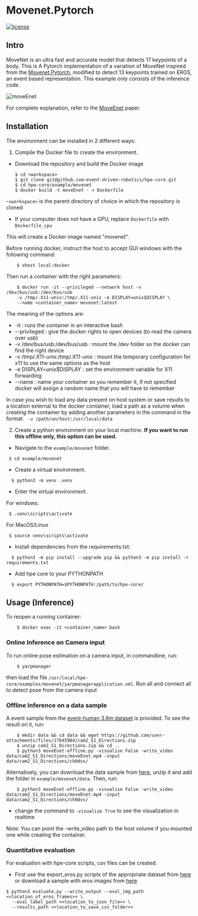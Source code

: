 # Movenet.Pytorch

[![license](https://img.shields.io/github/license/mashape/apistatus.svg?maxAge=2592000)](https://github.com/fire717/Fire/blob/main/LICENSE)

## Intro

MoveNet is an ultra fast and accurate model that detects 17 keypoints of a body.
This is A Pytorch implementation of a variation of MoveNet inspired from the [Movenet.Pytorch](https://github.com/fire717/movenet.pytorch), modified to detect 13 keypoints trained on EROS, an event based representation. This example only consists of the inference code.

![moveEnet](https://github.com/user-attachments/assets/9ea56f92-a22a-4202-8340-1a0a6faeec73)

For complete explanation, refer to the [MoveEnet](https://openaccess.thecvf.com/content/CVPR2023W/EventVision/papers/Goyal_MoveEnet_Online_High-Frequency_Human_Pose_Estimation_With_an_Event_Camera_CVPRW_2023_paper.pdf) paper.

## Installation

The environment can be installed in 2 different ways:

1. Compile the Docker file to create the environment.

- Download the repository and build the Docker image
    ```shell
    $ cd <workspace>
    $ git clone git@github.com:event-driven-robotics/hpe-core.git
    $ cd hpe-core/example/movenet
    $ docker build -t moveEnet - < Dockerfile
    ```
-`<workspace>` is the parent directory of choice in which the repository is cloned
- If your computer does not have a GPU, replace `Dockerfile` with `Dockerfile_cpu` 

This will create a Docker image named "movenet". 

Before running docker, instruct the host to accept GUI windows with the following command:
    
```shell
    $ xhost local:docker
```

Then run a container with the right parameters:

```shell
    $ docker run -it --privileged --network host -v /dev/bus/usb:/dev/bus/usb 
    -v /tmp/.X11-unix:/tmp/.X11-unix -e DISPLAY=unix$DISPLAY \
    --name <container_name> movenet:latest
```

The meaning of the options are:
* -it : runs the container in an interactive bash
* --privileged : give the docker rights to open devices (to read the camera over usb)
* -v /dev/bus/usb:/dev/bus/usb : mount the /dev folder so the docker can find the right device
* -v /tmp/.X11-unix:/tmp/.X11-unix : mount the temporary configuration for x11 to use the same options as the host
* -e DISPLAY=unix$DISPLAY : set the environment variable for X11 forwarding
* --name : name your container so you remember it, if not specified docker will assign a random name that you will have to remember

In case you wish to load any data present on host system or save results to a location external to the docker container, load a path as a volume when creating the container by adding another parameters in the command in the format: `
-v /path/on/host:/usr/local/data`

2. Create a python environment on your local machine.
**If you want to run this offline only, this option can be used.**
 - Navigate to the `example/movenet` folder.
 
 ```shell
  $ cd example/movenet
```
 - Create a virtual environment.

```shell
  $ python3 -m venv .venv
```
 - Enter the virtual environment.

 For windows:
 ```shell
  $ .venv\scripts\activate
```
For MacOS/Linux
 ```shell
  $ source venv\scripts\activate
```
 - Install dependencies from the requirements.txt:

```shell
  $ python3 -m pip install --upgrade pip && python3 -m pip install -r requirements.txt
```
 - Add hpe core to your PYTHONPATH
```shell
  $ export PYTHONPATH=$PYTHONPATH:/path/to/hpe-core/
```
## Usage (Inference)

To reopen a running container: 
```shell
    $ docker exec -it <container_name> bash
  ```

### Online Inference on Camera input
To run online pose estimation on a camera input, in commandline, run:  
```shell
    $ yarpmanager
  ```

then load the file `/usr/local/hpe-core/examples/movenet/yarpmanagerapplication.xml`. Run all and connect all to detect pose from the camera input

### Offline Inference on a data sample

A event sample from the [event-human 3.6m dataset](https://zenodo.org/records/7842598) is provided. To see the result on it, run: 

```shell
    $ mkdir data && cd data && wget https://github.com/user-attachments/files/17645984/cam2_S1_Directions.zip
    $ unzip cam2_S1_Directions.zip && cd ..
    $ python3 moveEnet-offline.py -visualise False -write_video data/cam2_S1_Directions/moveEnet.mp4 -input data/cam2_S1_Directions/ch0dvs/
```
Alternatively, you can download the data sample from [here](https://github.com/user-attachments/files/17645984/cam2_S1_Directions.zip), unzip it and add the folder in `example/movenet/data`. Then, run:
```shell
    $ python3 moveEnet-offline.py -visualise False -write_video data/cam2_S1_Directions/moveEnet.mp4 -input data/cam2_S1_Directions/ch0dvs/
```
- change the command to `-visualize True` to see the visualization in realtime

Note: You can point the -write_video path to the host volume if you mounted one while creating the container.

### Quantitative evaluation

For evaluation with hpe-core scripts, csv files can be created. 
- First use the export_eros.py scripts of the appropriate dataset from [here](https://github.com/event-driven-robotics/hpe-core/tree/moveEnet_offline/datasets)
  or download a sample with eros images from [here](https://github.com/event-driven-robotics/hpe-core/issues/115)
  
```shell
$ python3 evaluate.py --write_output --eval_img_path <<location_of_eros_frames>> \
  --eval_label_path <<location_to_json_file>> \
  --results_path <<location_to_save_csv_folder>>
```
